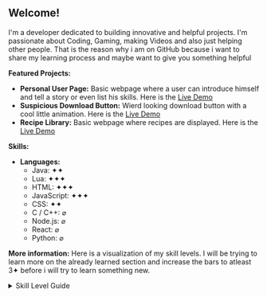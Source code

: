 ## Welcome!

I'm a developer dedicated to building innovative and helpful projects. I'm passionate about Coding, Gaming, making Videos and also just helping other people. That is the reason why i am on GitHub because i want to share my learning process and maybe want to give you something helpful

**Featured Projects:**

*   **Personal User Page:** Basic webpage where a user can introduce himself and tell a story or even list his skills. Here is the [Live Demo](https://mrbobertus.github.io/PersonalUserPage/)
*   **Suspicious Download Button:** Wierd looking download button with a cool little animation. Here is the [Live Demo](https://mrbobertus.github.io/DownloadPage/)
*   **Recipe Library:** Basic webpage where recipes are displayed. Here is the [Live Demo](https://mrbobertus.github.io/RecipeLibrary/)

**Skills:**

*   **Languages:**
    *   Java:       ✦✦
    *   Lua:        ✦✦✦
    *   HTML:       ✦✦✦
    *   JavaScript: ✦✦✦
    *   CSS:        ✦✦
    *   C / C++:     ⌀
    *   Node.js:     ⌀
    *   React:       ⌀
    *   Python:      ⌀

**More information:**
Here is a visualization of my skill levels. I will be trying to learn more on the already learned section and increase the bars to atleast 3✦ before i will try to learn something new.

<details>
  <summary>Skill Level Guide</summary>
  <ul>
    <li>⌀ Planned but haven't touched it yet</li>
    <li>✦ Learning</li>
    <li>✦✦ Basic Knowledge</li>
    <li>✦✦✦ Intermediate</li>
    <li>✦✦✦✦ Pro</li>
    <li>✦✦✦✦✦ Master</li>
    <li>✦✦✦✦✦✦ Can't be reached because you can always learn new stuff in the digital and IRL (Problem Solving, etc.) world</li>
  </ul>
</details>
